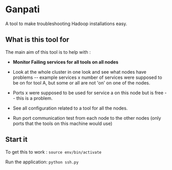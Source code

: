 # Ganpati
A tool to make troubleshooting Hadoop installations easy.

## What is this tool for 
The main aim of this tool is to help with :

- **Monitor Failing services for all tools on all nodes**
- Look at the whole cluster in one look and see what nodes have problems -- example services x number of services were supposed to be on for tool A, but some or all are not 'on' on one of the nodes.
- Ports x were supposed to be used for service a on this node but is free -- this is a problem.


- See all configuration related to a tool for all the nodes.
- Run port communication test from each node to the other nodes (only ports that the tools on this machine would use)


## Start it
To get this to work : 
`source env/bin/activate`

Run the application: 
`python ssh.py`


